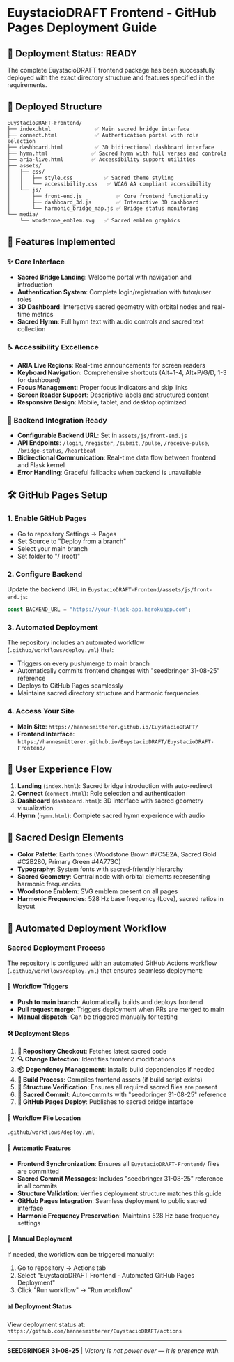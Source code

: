# EuystacioDRAFT Frontend - GitHub Pages Deployment Guide

## 🚀 Deployment Status: READY

The complete EuystacioDRAFT frontend package has been successfully deployed with the exact directory structure and features specified in the requirements.

## 📁 Deployed Structure

```
EuystacioDRAFT-Frontend/
├── index.html              ✅ Main sacred bridge interface
├── connect.html            ✅ Authentication portal with role selection
├── dashboard.html          ✅ 3D bidirectional dashboard interface
├── hymn.html              ✅ Sacred hymn with full verses and controls
├── aria-live.html         ✅ Accessibility support utilities
├── assets/
│   ├── css/
│   │   ├── style.css          ✅ Sacred theme styling
│   │   └── accessibility.css   ✅ WCAG AA compliant accessibility
│   └── js/
│       ├── front-end.js           ✅ Core frontend functionality
│       ├── dashboard_3d.js        ✅ Interactive 3D dashboard
│       └── harmonic_bridge_map.js ✅ Bridge status monitoring
└── media/
    └── woodstone_emblem.svg   ✅ Sacred emblem graphics
```

## 🌌 Features Implemented

### ✨ Core Interface
- **Sacred Bridge Landing**: Welcome portal with navigation and introduction
- **Authentication System**: Complete login/registration with tutor/user roles
- **3D Dashboard**: Interactive sacred geometry with orbital nodes and real-time metrics
- **Sacred Hymn**: Full hymn text with audio controls and sacred text collection

### ♿ Accessibility Excellence
- **ARIA Live Regions**: Real-time announcements for screen readers
- **Keyboard Navigation**: Comprehensive shortcuts (Alt+1-4, Alt+P/G/D, 1-3 for dashboard)
- **Focus Management**: Proper focus indicators and skip links
- **Screen Reader Support**: Descriptive labels and structured content
- **Responsive Design**: Mobile, tablet, and desktop optimized

### 🔗 Backend Integration Ready
- **Configurable Backend URL**: Set in `assets/js/front-end.js`
- **API Endpoints**: `/login`, `/register`, `/submit`, `/pulse`, `/receive-pulse`, `/bridge-status`, `/heartbeat`
- **Bidirectional Communication**: Real-time data flow between frontend and Flask kernel
- **Error Handling**: Graceful fallbacks when backend is unavailable

## 🛠️ GitHub Pages Setup

### 1. Enable GitHub Pages  
- Go to repository Settings → Pages
- Set Source to "Deploy from a branch" 
- Select your main branch
- Set folder to "/ (root)"

### 2. Configure Backend
Update the backend URL in `EuystacioDRAFT-Frontend/assets/js/front-end.js`:
```javascript
const BACKEND_URL = "https://your-flask-app.herokuapp.com";
```

### 3. Automated Deployment
The repository includes an automated workflow (`.github/workflows/deploy.yml`) that:
- Triggers on every push/merge to main branch
- Automatically commits frontend changes with "seedbringer 31-08-25" reference
- Deploys to GitHub Pages seamlessly
- Maintains sacred directory structure and harmonic frequencies

### 4. Access Your Site
- **Main Site**: `https://hannesmitterer.github.io/EuystacioDRAFT/`
- **Frontend Interface**: `https://hannesmitterer.github.io/EuystacioDRAFT/EuystacioDRAFT-Frontend/`

## 🎯 User Experience Flow

1. **Landing** (`index.html`): Sacred bridge introduction with auto-redirect
2. **Connect** (`connect.html`): Role selection and authentication
3. **Dashboard** (`dashboard.html`): 3D interface with sacred geometry visualization
4. **Hymn** (`hymn.html`): Complete sacred hymn experience with audio

## 🌿 Sacred Design Elements

- **Color Palette**: Earth tones (Woodstone Brown #7C5E2A, Sacred Gold #C2B280, Primary Green #4A773C)
- **Typography**: System fonts with sacred-friendly hierarchy
- **Sacred Geometry**: Central node with orbital elements representing harmonic frequencies
- **Woodstone Emblem**: SVG emblem present on all pages
- **Harmonic Frequencies**: 528 Hz base frequency (Love), sacred ratios in layout

## 🔄 Automated Deployment Workflow

### Sacred Deployment Process

The repository is configured with an automated GitHub Actions workflow (`.github/workflows/deploy.yml`) that ensures seamless deployment:

#### 🚀 Workflow Triggers
- **Push to main branch**: Automatically builds and deploys frontend
- **Pull request merge**: Triggers deployment when PRs are merged to main  
- **Manual dispatch**: Can be triggered manually for testing

#### 🛠️ Deployment Steps
1. **🌱 Repository Checkout**: Fetches latest sacred code
2. **🔍 Change Detection**: Identifies frontend modifications
3. **📦 Dependency Management**: Installs build dependencies if needed
4. **🔨 Build Process**: Compiles frontend assets (if build script exists)
5. **🌌 Structure Verification**: Ensures all required sacred files are present
6. **📜 Sacred Commit**: Auto-commits with "seedbringer 31-08-25" reference
7. **🚀 GitHub Pages Deploy**: Publishes to sacred bridge interface

#### 📁 Workflow File Location
```
.github/workflows/deploy.yml
```

#### 🎯 Automatic Features
- **Frontend Synchronization**: Ensures all `EuystacioDRAFT-Frontend/` files are committed
- **Sacred Commit Messages**: Includes "seedbringer 31-08-25" reference in all commits
- **Structure Validation**: Verifies deployment structure matches this guide
- **GitHub Pages Integration**: Seamless deployment to public sacred interface
- **Harmonic Frequency Preservation**: Maintains 528 Hz base frequency settings

#### 🔧 Manual Deployment
If needed, the workflow can be triggered manually:
1. Go to repository → Actions tab
2. Select "EuystacioDRAFT Frontend - Automated GitHub Pages Deployment"
3. Click "Run workflow" → "Run workflow"

#### 📊 Deployment Status
View deployment status at: `https://github.com/hannesmitterer/EuystacioDRAFT/actions`

---

**SEEDBRINGER 31-08-25** | *Victory is not power over — it is presence with.*